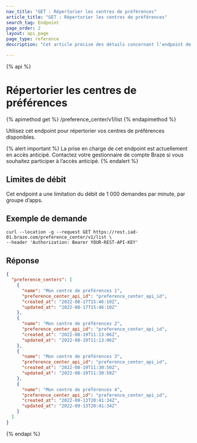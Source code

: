 ```yaml
---
nav_title: "GET : Répertorier les centres de préférences"
article_title: "GET : Répertorier les centres de préférences"
search_tag: Endpoint
page_order: 2
layout: api_page
page_type: reference
description: "Cet article précise des détails concernant l’endpoint de Braze Répertorier les centres de préférences."

---
```

{% api %}
# Répertorier les centres de préférences
{% apimethod get %}
/preference_center/v1/list
{% endapimethod %}

Utilisez cet endpoint pour répertorier vos centres de préférences disponibles.

{% alert important %}
La prise en charge de cet endpoint est actuellement en accès anticipé. Contactez votre gestionnaire de compte Braze si vous souhaitez participer à l’accès anticipé.
{% endalert %}

## Limites de débit

Cet endpoint a une limitation du débit de 1 000 demandes par minute, par groupe d’apps.

## Exemple de demande

```
curl --location -g --request GET https://rest.iad-01.braze.com/preference_center/v1/list \
--header 'Authorization: Bearer YOUR-REST-API-KEY'
```

## Réponse
```json
{
  "preference_centers": [
    {
      "name": "Mon centre de préférences 1",
      "preference_center_api_id": "preference_center_api_id",
      "created_at": "2022-08-17T15:46:10Z",
      "updated_at": "2022-08-17T15:46:10Z"
    },
    {
      "name": "Mon centre de préférences 2",
      "preference_center_api_id": "preference_center_api_id",
      "created_at": "2022-08-19T11:13:06Z",
      "updated_at": "2022-08-19T11:13:06Z"
    },
    {
      "name": "Mon centre de préférences 3",
      "preference_center_api_id": "preference_center_api_id",
      "created_at": "2022-08-19T11:30:50Z",
      "updated_at": "2022-08-19T11:30:50Z"
    },
    {
      "name": "Mon centre de préférences 4",
      "preference_center_api_id": "preference_center_api_id",
      "created_at": "2022-09-13T20:41:34Z",
      "updated_at": "2022-09-13T20:41:34Z"
    }
  ]
}
```

{% endapi %}